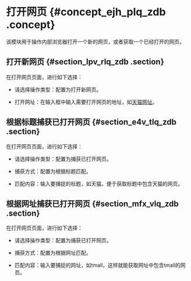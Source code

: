 # 打开网页 {#concept_ejh_plq_zdb .concept}

该模块用于操作内部浏览器打开一个新的网页，或者获取一个已经打开的网页。

## 打开新网页 {#section_lpv_rlq_zdb .section}

在打开网页页面，进行如下选择：

-   请选择操作类型：配置为打开新网页。

-   打开网址：在输入框中输入需要打开网页的地址，如[天猫网址](https://help.aliyun.com/document_detail/www.tmall.com)。


## 根据标题捕获已打开网页 {#section_e4v_tlq_zdb .section}

在打开网页页面，进行如下选择：

-   请选择操作类型：配置为捕获已打开网页。

-   捕获方式：配置为根据标题匹配。

-   匹配内容：输入要捕捉的标题，如天猫，便于获取标题中包含天猫的网页。


## 根据网址捕获已打开网页 {#section_mfx_vlq_zdb .section}

在打开网页页面，进行如下选择：

-   请选择操作类型：配置为捕获已打开网页。

-   捕获方式：配置为根据网址匹配。

-   匹配内容：输入要捕捉的网址，如tmall，这样就能获取网址中包含tmall的网页。


